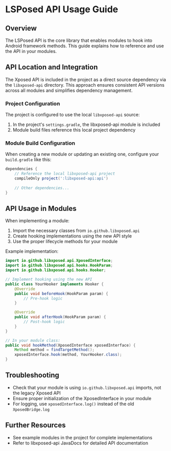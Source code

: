# LSPosed API Usage Guide

## Overview
The LSPosed API is the core library that enables modules to hook into Android framework methods. This guide explains how to reference and use the API in your modules.

## API Location and Integration
The Xposed API is included in the project as a direct source dependency via the `libxposed-api` directory. This approach ensures consistent API versions across all modules and simplifies dependency management.

### Project Configuration
The project is configured to use the local `libxposed-api` source:

1. In the project's `settings.gradle`, the libxposed-api module is included
2. Module build files reference this local project dependency

### Module Build Configuration
When creating a new module or updating an existing one, configure your `build.gradle` like this:

```gradle
dependencies {
    // Reference the local libxposed-api project
    compileOnly project(':libxposed-api:api')
    
    // Other dependencies...
}
```

## API Usage in Modules
When implementing a module:

1. Import the necessary classes from `io.github.libxposed.api`
2. Create hooking implementations using the new API style
3. Use the proper lifecycle methods for your module

Example implementation:

```java
import io.github.libxposed.api.XposedInterface;
import io.github.libxposed.api.hooks.HookParam;
import io.github.libxposed.api.hooks.Hooker;

// Implement hooking using the new API
public class YourHooker implements Hooker {
    @Override
    public void beforeHook(HookParam param) {
        // Pre-hook logic
    }

    @Override
    public void afterHook(HookParam param) {
        // Post-hook logic
    }
}

// In your module class:
public void hookMethod(XposedInterface xposedInterface) {
    Method method = findTargetMethod();
    xposedInterface.hook(method, YourHooker.class);
}
```

## Troubleshooting
- Check that your module is using `io.github.libxposed.api` imports, not the legacy Xposed API
- Ensure proper initialization of the XposedInterface in your module
- For logging, use `xposedInterface.log()` instead of the old `XposedBridge.log`

## Further Resources
- See example modules in the project for complete implementations
- Refer to libxposed-api JavaDocs for detailed API documentation 